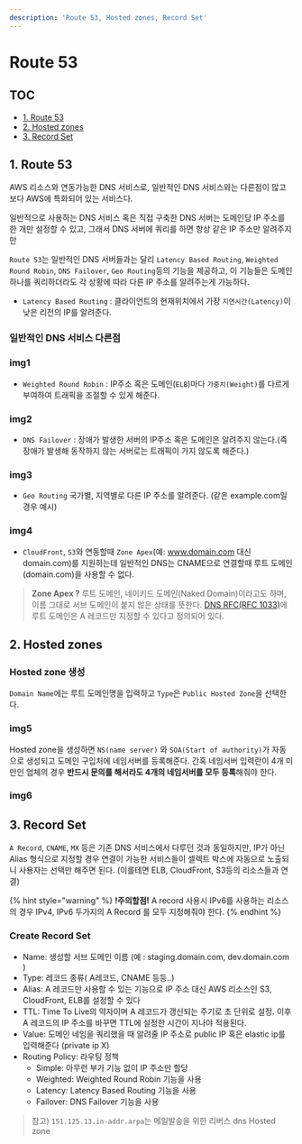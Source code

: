 ```yaml
---
description: 'Route 53, Hosted zones, Record Set'
---
```


# Route 53

## TOC

* [1. Route 53](route-53.md#1-route-53)
* [2. Hosted zones](route-53.md#2-hosted-zones)
* [3. Record Set](route-53.md#3-record-set)

## 1. Route 53

AWS 리소스와 연동가능한 DNS 서비스로, 일반적인 DNS 서비스와는 다른점이 많고 보다 AWS에 특화되어 있는 서비스다.

일반적으로 사용하는 DNS 서비스 혹은 직접 구축한 DNS 서버는 도메인당 IP 주소를 한 개만 설정할 수 있고, 그래서 DNS 서버에 쿼리를 하면 항상 같은 IP 주소만 알려주지만

`Route 53`는 일반적인 DNS 서버들과는 달리 `Latency Based Routing`, `Weighted Round Robin`, `DNS Failover`, `Geo Routing`등의 기능을 제공하고, 이 기능들은 도메인 하나를 쿼리하더라도 각 상황에 따라 다른 IP 주소를 알려주는게 가능하다.

* `Latency Based Routing` : 클라이언트의 현재위치에서 가장 `지연시간(Latency)`이 낮은 리전의 IP를 알려준다.

### 일반적인 DNS 서비스 다른점

### img1

* `Weighted Round Robin` : IP주소 혹은 도메인\(`ELB`\)마다 `가중치(Weight)`를 다르게 부여하여 트래픽을 조절할 수 있게 해준다.

### img2

* `DNS Failover` : 장애가 발생한 서버의 IP주소 혹은 도메인은 알려주지 않는다.\(즉 장애가 발생해 동작하지 않는 서버로는 트래픽이 가지 않도록 해준다.\)

### img3

* `Geo Routing` 국가별, 지역별로 다른 IP 주소를 알려준다. \(같은 example.com일 경우 예시\)

### img4

* `CloudFront`, `S3`와 연동할때 `Zone Apex`\(예: www.domain.com 대신 domain.com\)를 지원하는데 일반적인 DNS는 CNAME으로 연결할때 루트 도메인\(domain.com\)을 사용할 수 없다.

> **Zone Apex ?** 루트 도메인, 네이키드 도메인\(Naked Domain\)이라고도 하며, 이름 그대로 서브 도메인이 붙지 않은 상태를 뜻한다. [DNS RFC\(RFC 1033\)](https://www.ietf.org/rfc/rfc1033.txt)에 루트 도메인은 A 레코드만 지정할 수 있다고 정의되어 있다.

## 2. Hosted zones

### Hosted zone 생성

`Domain Name`에는 루트 도메인명을 입력하고 `Type`은 `Public Hosted Zone`을 선택한다.

### img5

Hosted zone을 생성하면 `NS(name server)` 와 `SOA(Start of authority)`가 자동으로 생성되고 도메인 구입처에 네임서버를 등록해준다. 간혹 네임서버 입력란이 4개 미만인 업체의 경우 **반드시 문의를 해서라도 4개의 네임서버를 모두 등록**해줘야 한다.

### img6

## 3. Record Set

`A Record`, `CNAME`, `MX` 등은 기존 DNS 서비스에서 다루던 것과 동일하지만, IP가 아닌 Alias 형식으로 지정할 경우 연결이 가능한 서비스들이 셀렉트 박스에 자동으로 노출되니 사용자는 선택만 해주면 된다. \(이를테면 ELB, CloudFront, S3등의 리소스들과 연결\)

{% hint style="warning" %}
**!주의할점!** A record 사용시 IPv6를 사용하는 리소스의 경우 IPv4, IPv6 두가지의 A Record 를 모두 지정해줘야 한다.
{% endhint %}

### Create Record Set

* Name: 생성할 서브 도메인 이름 \(예 : staging.domain.com, dev.domain.com \)
* Type: 레코드 종류\( A레코드, CNAME 등등..\)
* Alias: A 레코드만 사용할 수 있는 기능으로 IP 주소 대신 AWS 리소스인 S3, CloudFront, ELB를 설정할 수 있다
* TTL: Time To Live의 약자이며 A 레코드가 갱신되는 주기로 초 단위로 설정. 이후 A 레코드의 IP 주소를 바꾸면 TTL에 설정한 시간이 지나야 적용된다.
* Value: 도메인 네임을 쿼리했을 때 알려줄 IP 주소로 public IP 혹은 elastic ip를 입력해준다 \(private ip X\)
* Routing Policy: 라우팅 정책
  * Simple: 아무런 부가 기능 없이 IP 주소만 할당
  * Weighted: Weighted Round Robin 기능을 사용
  * Latency: Latency Based Routing 기능을 사용
  * Failover: DNS Failover 기능을 사용

> 참고\) `151.125.13.in-addr.arpa`는 메일발송을 위한 리버스 dns Hosted zone


